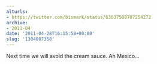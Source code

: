 ```yaml
---
alturls:
- https://twitter.com/bismark/status/63637588707254272
archive:
- 2011-04
date: '2011-04-28T16:15:58+00:00'
slug: '1304007358'
---
```


Next time we will avoid the cream sauce. Ah Mexico...

